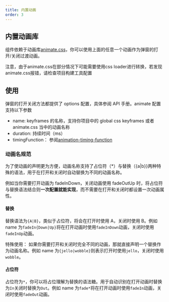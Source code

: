 ```yaml
---
title: 内置动画
order: 3
---
```


## 内置动画库

组件依赖于动画库[animate.css](https://animate.style/)，你可以使用上面的任意一个动画作为弹窗的打开/关闭过渡动画。

<Alert type="info">
  注意，由于animate.css在部分情况下可能需要使用css loader进行转换，若发现animate.css报错，请检查项目构建工具配置
</Alert>

## 使用

弹窗的打开关闭方法都提供了 options 配置，具体参阅 API 手册。animate 配置支持以下参数

- name: keyframes 的名称，支持你项目中的 global css keyframes 或者 animate.css 当中的动画名称
- duration: 持续时间（ms）
- timingFunction： 参阅[animation-timing-function](https://developer.mozilla.org/en-US/docs/Web/CSS/animation-timing-function)

### 动画名规范

为了使动画的声明更为方便，动画名称支持了占位符（\*）与替换（{a|b}}两种特殊的语法，用于在打开和关闭时自动替换为不同的动画名称。

例如当你需要打开动画为 fadeInDown，关闭动画使用 fadeOutUp 时，将占位符与替换语法结合则**一次配置就能实现**，而不需要在打开和关闭时都设置一次动画属性。

#### 替换

替换语法为`{A|B}`，类似于占位符，将会在打开时使用 A，关闭时使用 B。例如 name 为`fadeIn{Down|Up}`将在打开动画时使用`fadeInDown`动画，关闭时使用`fadeInUp`动画。

特殊使用： 如果你需要打开和关闭时完全不同的动画，那就直接声明一个替换作为动画名称。例如 name 为`{jello|wobble}`则表示打开时使用`jello`，关闭时使用`wobble`。

#### 占位符

占位符为`*`，你可以将占位理解为替换的语法糖。用于自动识别在打开动画时替换为`In`关闭时替换为`Out`。例如 name 为`fade*`将在打开动画时使用`fadeIn`动画，关闭时使用`fadeOut`动画。

<code src="../examples/animation.tsx" />
